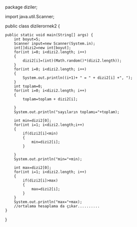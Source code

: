 package diziler;

import java.util.Scanner;

public class dizilerornek2 {

	public static void main(String[] args) {
		int boyut=5;
		Scanner input=new Scanner(System.in);
		int[]dizi2=new int[boyut];
		for(int i=0; i<dizi2.length; i++)
		{
			dizi2[i]=(int)(Math.random()*(dizi2.length));
		}
		for(int i=0; i<dizi2.length; i++)
		{
			System.out.println((i+1)+ " = " + dizi2[i] +", ");
		}
		int toplam=0;
		for(int i=0; i<dizi2.length; i++)
		{
			toplam=toplam + dizi2[i];
			
		}
		System.out.println("sayıların toplamı="+toplam);
		
		int min=dizi2[0];
		for(int i=1; i<dizi2.length;i++)
		{
			if(dizi2[i]<min)
			{
				min=dizi2[i];
			}
				
		}
		System.out.println("min="+min);
		
		int max=dizi2[0];
		for(int i=1; i<dizi2.length; i++)
		{
			if(dizi2[i]>max)
			{
				max=dizi2[i];
			}
		}
		System.out.println("max="+max);
		//ortalama hesaplama da çıkar..........
	}
	

}
